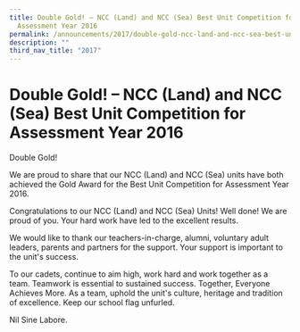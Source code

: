 ```yaml
---
title: Double Gold! – NCC (Land) and NCC (Sea) Best Unit Competition for
  Assessment Year 2016
permalink: /announcements/2017/double-gold-ncc-land-and-ncc-sea-best-unit-competition-for-assessment-year-2016/
description: ""
third_nav_title: "2017"
---
```

# **Double Gold! – NCC (Land) and NCC (Sea) Best Unit Competition for Assessment Year 2016**

Double Gold!

We are proud to share that our NCC (Land) and NCC (Sea) units have both achieved the Gold Award for the Best Unit Competition for Assessment Year 2016.

Congratulations to our NCC (Land) and NCC (Sea) Units! Well done! We are proud of you. Your hard work have led to the excellent results.

We would like to thank our teachers-in-charge, alumni, voluntary adult leaders, parents and partners for the support. Your support is important to the unit's success.

To our cadets, continue to aim high, work hard and work together as a team. Teamwork is essential to sustained success. Together, Everyone Achieves More. As a team, uphold the unit's culture, heritage and tradition of excellence. Keep our school flag unfurled.

Nil Sine Labore.